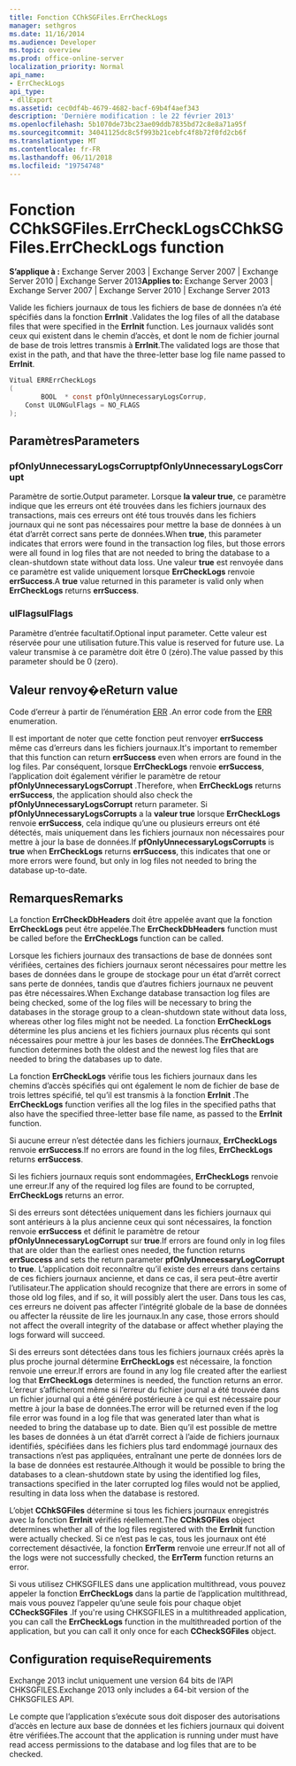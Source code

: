 ```yaml
---
title: Fonction CChkSGFiles.ErrCheckLogs
manager: sethgros
ms.date: 11/16/2014
ms.audience: Developer
ms.topic: overview
ms.prod: office-online-server
localization_priority: Normal
api_name:
- ErrCheckLogs
api_type:
- dllExport
ms.assetid: cec0df4b-4679-4682-bacf-69b4f4aef343
description: 'Dernière modification : le 22 février 2013'
ms.openlocfilehash: 5b1070de73bc23ae09ddb7835bd72c8e8a71a95f
ms.sourcegitcommit: 34041125dc8c5f993b21cebfc4f8b72f0fd2cb6f
ms.translationtype: MT
ms.contentlocale: fr-FR
ms.lasthandoff: 06/11/2018
ms.locfileid: "19754748"
---
```

# <a name="cchksgfileserrchecklogs-function"></a><span data-ttu-id="0a322-103">Fonction CChkSGFiles.ErrCheckLogs</span><span class="sxs-lookup"><span data-stu-id="0a322-103">CChkSGFiles.ErrCheckLogs function</span></span>

<span data-ttu-id="0a322-104">**S’applique à :** Exchange Server 2003 | Exchange Server 2007 | Exchange Server 2010 | Exchange Server 2013</span><span class="sxs-lookup"><span data-stu-id="0a322-104">**Applies to:** Exchange Server 2003 | Exchange Server 2007 | Exchange Server 2010 | Exchange Server 2013</span></span>
  
<span data-ttu-id="0a322-105">Valide les fichiers journaux de tous les fichiers de base de données n’a été spécifiés dans la fonction **ErrInit** .</span><span class="sxs-lookup"><span data-stu-id="0a322-105">Validates the log files of all the database files that were specified in the **ErrInit** function.</span></span> <span data-ttu-id="0a322-106">Les journaux validés sont ceux qui existent dans le chemin d’accès, et dont le nom de fichier journal de base de trois lettres transmis à **ErrInit**.</span><span class="sxs-lookup"><span data-stu-id="0a322-106">The validated logs are those that exist in the path, and that have the three-letter base log file name passed to **ErrInit**.</span></span>
  
```cs
Vitual ERRErrCheckLogs 
(
        BOOL  * const pfOnlyUnnecessaryLogsCorrup,
    Const ULONGulFlags = NO_FLAGS
);

```

## <a name="parameters"></a><span data-ttu-id="0a322-107">Paramètres</span><span class="sxs-lookup"><span data-stu-id="0a322-107">Parameters</span></span>

### <a name="pfonlyunnecessarylogscorrupt"></a><span data-ttu-id="0a322-108">pfOnlyUnnecessaryLogsCorrupt</span><span class="sxs-lookup"><span data-stu-id="0a322-108">pfOnlyUnnecessaryLogsCorrupt</span></span> 
  
<span data-ttu-id="0a322-109">Paramètre de sortie.</span><span class="sxs-lookup"><span data-stu-id="0a322-109">Output parameter.</span></span> <span data-ttu-id="0a322-110">Lorsque **la valeur true**, ce paramètre indique que les erreurs ont été trouvées dans les fichiers journaux des transactions, mais ces erreurs ont été tous trouvés dans les fichiers journaux qui ne sont pas nécessaires pour mettre la base de données à un état d’arrêt correct sans perte de données.</span><span class="sxs-lookup"><span data-stu-id="0a322-110">When **true**, this parameter indicates that errors were found in the transaction log files, but those errors were all found in log files that are not needed to bring the database to a clean-shutdown state without data loss.</span></span> <span data-ttu-id="0a322-111">Une valeur **true** est renvoyée dans ce paramètre est valide uniquement lorsque **ErrCheckLogs** renvoie **errSuccess**.</span><span class="sxs-lookup"><span data-stu-id="0a322-111">A **true** value returned in this parameter is valid only when **ErrCheckLogs** returns **errSuccess**.</span></span> 
    
### <a name="ulflags"></a><span data-ttu-id="0a322-112">ulFlags</span><span class="sxs-lookup"><span data-stu-id="0a322-112">ulFlags</span></span>
  
<span data-ttu-id="0a322-113">Paramètre d’entrée facultatif.</span><span class="sxs-lookup"><span data-stu-id="0a322-113">Optional input parameter.</span></span> <span data-ttu-id="0a322-114">Cette valeur est réservée pour une utilisation future.</span><span class="sxs-lookup"><span data-stu-id="0a322-114">This value is reserved for future use.</span></span> <span data-ttu-id="0a322-115">La valeur transmise à ce paramètre doit être 0 (zéro).</span><span class="sxs-lookup"><span data-stu-id="0a322-115">The value passed by this parameter should be 0 (zero).</span></span>
    
## <a name="return-value"></a><span data-ttu-id="0a322-116">Valeur renvoy�e</span><span class="sxs-lookup"><span data-stu-id="0a322-116">Return value</span></span>

<span data-ttu-id="0a322-117">Code d’erreur à partir de l’énumération [ERR](cchksgfiles-err-enumeration.md) .</span><span class="sxs-lookup"><span data-stu-id="0a322-117">An error code from the [ERR](cchksgfiles-err-enumeration.md) enumeration.</span></span> 
  
<span data-ttu-id="0a322-118">Il est important de noter que cette fonction peut renvoyer **errSuccess** même cas d’erreurs dans les fichiers journaux.</span><span class="sxs-lookup"><span data-stu-id="0a322-118">It's important to remember that this function can return **errSuccess** even when errors are found in the log files.</span></span> <span data-ttu-id="0a322-119">Par conséquent, lorsque **ErrCheckLogs** renvoie **errSuccess**, l’application doit également vérifier le paramètre de retour **pfOnlyUnnecessaryLogsCorrupt** .</span><span class="sxs-lookup"><span data-stu-id="0a322-119">Therefore, when **ErrCheckLogs** returns **errSuccess**, the application should also check the  **pfOnlyUnnecessaryLogsCorrupt** return parameter.</span></span> <span data-ttu-id="0a322-120">Si **pfOnlyUnnecessaryLogsCorrupts** a la **valeur true** lorsque **ErrCheckLogs** renvoie **errSuccess**, cela indique qu’une ou plusieurs erreurs ont été détectés, mais uniquement dans les fichiers journaux non nécessaires pour mettre à jour la base de données.</span><span class="sxs-lookup"><span data-stu-id="0a322-120">If **pfOnlyUnnecessaryLogsCorrupts** is **true** when **ErrCheckLogs** returns **errSuccess**, this indicates that one or more errors were found, but only in log files not needed to bring the database up-to-date.</span></span>
  
## <a name="remarks"></a><span data-ttu-id="0a322-121">Remarques</span><span class="sxs-lookup"><span data-stu-id="0a322-121">Remarks</span></span>

<span data-ttu-id="0a322-122">La fonction **ErrCheckDbHeaders** doit être appelée avant que la fonction **ErrCheckLogs** peut être appelée.</span><span class="sxs-lookup"><span data-stu-id="0a322-122">The **ErrCheckDbHeaders** function must be called before the **ErrCheckLogs** function can be called.</span></span> 
  
<span data-ttu-id="0a322-123">Lorsque les fichiers journaux des transactions de base de données sont vérifiées, certaines des fichiers journaux seront nécessaires pour mettre les bases de données dans le groupe de stockage pour un état d’arrêt correct sans perte de données, tandis que d’autres fichiers journaux ne peuvent pas être nécessaires.</span><span class="sxs-lookup"><span data-stu-id="0a322-123">When Exchange database transaction log files are being checked, some of the log files will be necessary to bring the databases in the storage group to a clean-shutdown state without data loss, whereas other log files might not be needed.</span></span> <span data-ttu-id="0a322-124">La fonction **ErrCheckLogs** détermine les plus anciens et les fichiers journaux plus récents qui sont nécessaires pour mettre à jour les bases de données.</span><span class="sxs-lookup"><span data-stu-id="0a322-124">The **ErrCheckLogs** function determines both the oldest and the newest log files that are needed to bring the databases up to date.</span></span> 
  
<span data-ttu-id="0a322-125">La fonction **ErrCheckLogs** vérifie tous les fichiers journaux dans les chemins d’accès spécifiés qui ont également le nom de fichier de base de trois lettres spécifié, tel qu’il est transmis à la fonction **ErrInit** .</span><span class="sxs-lookup"><span data-stu-id="0a322-125">The **ErrCheckLogs** function verifies all the log files in the specified paths that also have the specified three-letter base file name, as passed to the **ErrInit** function.</span></span> 
  
<span data-ttu-id="0a322-126">Si aucune erreur n’est détectée dans les fichiers journaux, **ErrCheckLogs** renvoie **errSuccess**.</span><span class="sxs-lookup"><span data-stu-id="0a322-126">If no errors are found in the log files, **ErrCheckLogs** returns **errSuccess**.</span></span> 
  
<span data-ttu-id="0a322-127">Si les fichiers journaux requis sont endommagées, **ErrCheckLogs** renvoie une erreur.</span><span class="sxs-lookup"><span data-stu-id="0a322-127">If any of the required log files are found to be corrupted, **ErrCheckLogs** returns an error.</span></span> 
  
<span data-ttu-id="0a322-128">Si des erreurs sont détectées uniquement dans les fichiers journaux qui sont antérieurs à la plus ancienne ceux qui sont nécessaires, la fonction renvoie **errSuccess** et définit le paramètre de retour **pfOnlyUnnecessaryLogCorrupt** sur **true**.</span><span class="sxs-lookup"><span data-stu-id="0a322-128">If errors are found only in log files that are older than the earliest ones needed, the function returns **errSuccess** and sets the return parameter **pfOnlyUnnecessaryLogCorrupt** to **true**.</span></span> <span data-ttu-id="0a322-129">L’application doit reconnaître qu’il existe des erreurs dans certains de ces fichiers journaux ancienne, et dans ce cas, il sera peut-être avertir l’utilisateur.</span><span class="sxs-lookup"><span data-stu-id="0a322-129">The application should recognize that there are errors in some of those old log files, and if so, it will possibly alert the user.</span></span> <span data-ttu-id="0a322-130">Dans tous les cas, ces erreurs ne doivent pas affecter l’intégrité globale de la base de données ou affecter la réussite de lire les journaux.</span><span class="sxs-lookup"><span data-stu-id="0a322-130">In any case, those errors should not affect the overall integrity of the database or affect whether playing the logs forward will succeed.</span></span>
  
<span data-ttu-id="0a322-131">Si des erreurs sont détectées dans tous les fichiers journaux créés après la plus proche journal détermine **ErrCheckLogs** est nécessaire, la fonction renvoie une erreur.</span><span class="sxs-lookup"><span data-stu-id="0a322-131">If errors are found in any log file created after the earliest log that **ErrCheckLogs** determines is needed, the function returns an error.</span></span> <span data-ttu-id="0a322-132">L’erreur s’afficheront même si l’erreur du fichier journal a été trouvée dans un fichier journal qui a été généré postérieure à ce qui est nécessaire pour mettre à jour la base de données.</span><span class="sxs-lookup"><span data-stu-id="0a322-132">The error will be returned even if the log file error was found in a log file that was generated later than what is needed to bring the database up to date.</span></span> <span data-ttu-id="0a322-133">Bien qu’il est possible de mettre les bases de données à un état d’arrêt correct à l’aide de fichiers journaux identifiés, spécifiées dans les fichiers plus tard endommagé journaux des transactions n’est pas appliquées, entraînant une perte de données lors de la base de données est restaurée.</span><span class="sxs-lookup"><span data-stu-id="0a322-133">Although it would be possible to bring the databases to a clean-shutdown state by using the identified log files, transactions specified in the later corrupted log files would not be applied, resulting in data loss when the database is restored.</span></span> 
  
<span data-ttu-id="0a322-134">L’objet **CChkSGFiles** détermine si tous les fichiers journaux enregistrés avec la fonction **ErrInit** vérifiés réellement.</span><span class="sxs-lookup"><span data-stu-id="0a322-134">The **CChkSGFiles** object determines whether all of the log files registered with the **ErrInit** function were actually checked.</span></span> <span data-ttu-id="0a322-135">Si ce n’est pas le cas, tous les journaux ont été correctement désactivée, la fonction **ErrTerm** renvoie une erreur.</span><span class="sxs-lookup"><span data-stu-id="0a322-135">If not all of the logs were not successfully checked, the **ErrTerm** function returns an error.</span></span> 
  
<span data-ttu-id="0a322-136">Si vous utilisez CHKSGFILES dans une application multithread, vous pouvez appeler la fonction **ErrCheckLogs** dans la partie de l’application multithread, mais vous pouvez l’appeler qu’une seule fois pour chaque objet **CCheckSGFiles** .</span><span class="sxs-lookup"><span data-stu-id="0a322-136">If you're using CHKSGFILES in a multithreaded application, you can call the **ErrCheckLogs** function in the multithreaded portion of the application, but you can call it only once for each **CCheckSGFiles** object.</span></span> 
  
## <a name="requirements"></a><span data-ttu-id="0a322-137">Configuration requise</span><span class="sxs-lookup"><span data-stu-id="0a322-137">Requirements</span></span>

<span data-ttu-id="0a322-138">Exchange 2013 inclut uniquement une version 64 bits de l’API CHKSGFILES.</span><span class="sxs-lookup"><span data-stu-id="0a322-138">Exchange 2013 only includes a 64-bit version of the CHKSGFILES API.</span></span>
  
<span data-ttu-id="0a322-139">Le compte que l’application s’exécute sous doit disposer des autorisations d’accès en lecture aux base de données et les fichiers journaux qui doivent être vérifiées.</span><span class="sxs-lookup"><span data-stu-id="0a322-139">The account that the application is running under must have read access permissions to the database and log files that are to be checked.</span></span>
  

